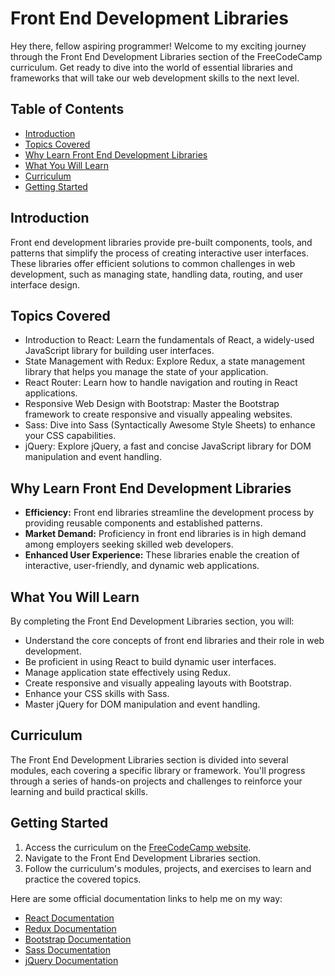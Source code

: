 # Front End Development Libraries


Hey there, fellow aspiring programmer! Welcome to my exciting journey through the Front End Development Libraries section of the FreeCodeCamp curriculum. Get ready to dive into the world of essential libraries and frameworks that will take our web development skills to the next level.
## Table of Contents

- [Introduction](#introduction)
- [Topics Covered](#topics-covered)
- [Why Learn Front End Development Libraries](#why-learn-front-end-development-libraries)
- [What You Will Learn](#what-you-will-learn)
- [Curriculum](#curriculum)
- [Getting Started](#getting-started)

## Introduction

Front end development libraries provide pre-built components, tools, and patterns that simplify the process of creating interactive user interfaces. These libraries offer efficient solutions to common challenges in web development, such as managing state, handling data, routing, and user interface design.

## Topics Covered

- Introduction to React: Learn the fundamentals of React, a widely-used JavaScript library for building user interfaces.
- State Management with Redux: Explore Redux, a state management library that helps you manage the state of your application.
- React Router: Learn how to handle navigation and routing in React applications.
- Responsive Web Design with Bootstrap: Master the Bootstrap framework to create responsive and visually appealing websites.
- Sass: Dive into Sass (Syntactically Awesome Style Sheets) to enhance your CSS capabilities.
- jQuery: Explore jQuery, a fast and concise JavaScript library for DOM manipulation and event handling.

## Why Learn Front End Development Libraries

- **Efficiency:** Front end libraries streamline the development process by providing reusable components and established patterns.
- **Market Demand:** Proficiency in front end libraries is in high demand among employers seeking skilled web developers.
- **Enhanced User Experience:** These libraries enable the creation of interactive, user-friendly, and dynamic web applications.

## What You Will Learn

By completing the Front End Development Libraries section, you will:

- Understand the core concepts of front end libraries and their role in web development.
- Be proficient in using React to build dynamic user interfaces.
- Manage application state effectively using Redux.
- Create responsive and visually appealing layouts with Bootstrap.
- Enhance your CSS skills with Sass.
- Master jQuery for DOM manipulation and event handling.

## Curriculum

The Front End Development Libraries section is divided into several modules, each covering a specific library or framework. You'll progress through a series of hands-on projects and challenges to reinforce your learning and build practical skills.

## Getting Started

1. Access the curriculum on the [FreeCodeCamp website](https://www.freecodecamp.org).
2. Navigate to the Front End Development Libraries section.
3. Follow the curriculum's modules, projects, and exercises to learn and practice the covered topics.

Here are some official documentation links to help me on my way:

- [React Documentation](https://reactjs.org/docs/getting-started.html)
- [Redux Documentation](https://redux.js.org/)
- [Bootstrap Documentation](https://getbootstrap.com/docs/5.0/getting-started/introduction/)
- [Sass Documentation](https://sass-lang.com/documentation)
- [jQuery Documentation](https://api.jquery.com/)

